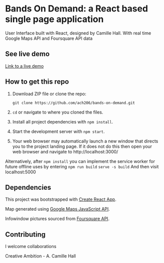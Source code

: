 
Bands On Demand: a React based single page application
======================================================
User Interface built with React, designed by Camille Hall. With real time Google Maps API and Foursquare API data

## See live demo
[Link to a live demo](https://ach206.github.io/bands-on-demand/)

## How to get this repo
1) Download ZIP file or clone the repo:

    ``git clone https://github.com/ach206/bands-on-demand.git``

2) `cd` or navigate to where you cloned the files.

3) Install all project dependencies with `npm install`.

4) Start the development server with `npm start`.

5) Your web browser may automatically launch a new window that directs
you to the project landing page. If it does not do this then open your web browser and navigate to http://localhost:3000/

Alternatively, after `npm install` you can implement the service worker for future offline uses by entering `npm run build`
`serve -s build`
And then visit localhost:5000

## Dependencies

This project was bootstrapped with [Create React App](https://github.com/facebookincubator/create-react-app).

Map generated using [Google Maps JavaScript API](https://developers.google.com/maps/documentation/javascript/tutorial).

Infowindow pictures sourced from [Foursquare API](https://developer.foursquare.com/docs/api).


## Contributing
I welcome collaborations

Creative Ambition - A. Camille Hall
